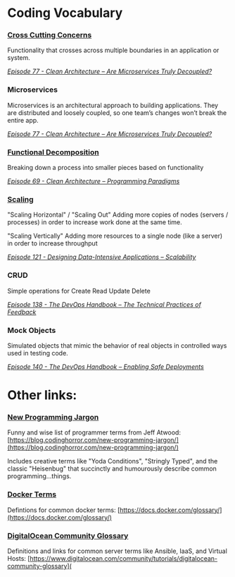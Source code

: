 # Coding Vocabulary



### **[Cross Cutting Concerns](https://stackoverflow.com/questions/23700540/cross-cutting-concern-example)**

Functionality that crosses across multiple boundaries in an application or system.

<u>*[Episode 77 - Clean Architecture – Are Microservices Truly Decoupled?](https://www.codingblocks.net/episode77)*</u>



### **Microservices**

Microservices is an architectural approach to building applications. They are distributed and loosely coupled, so one team’s changes won’t break the entire app.

<u>*[Episode 77 - Clean Architecture – Are Microservices Truly Decoupled?](https://www.codingblocks.net/episode77)*</u>



### **[Functional Decomposition](https://stackoverflow.com/questions/947874/what-is-functional-decomposition)**

Breaking down a process into smaller pieces based on functionality

*<u>[Episode 69 - Clean Architecture – Programming Paradigms](https://www.codingblocks.net/episode69)</u>*



### **[Scaling](https://en.wikipedia.org/wiki/Scalability#Database_scalability)**

"Scaling Horizontal" / "Scaling Out" Adding more copies of nodes (servers / processes) in order to increase work done at the same time.

"Scaling Vertically" Adding more resources to a single node (like a server) in order to increase throughput

<u>*[Episode 121 - Designing Data-Intensive Applications – Scalability](https://www.codingblocks.net/episode121)*</u>



### **CRUD**

Simple operations for Create Read Update Delete

<u>*[Episode 138 - The DevOps Handbook – The Technical Practices of Feedback](https://www.codingblocks.net/episode138)*</u>



### **Mock Objects**

Simulated objects that mimic the behavior of real objects in controlled ways used in testing code.

<u>*[Episode 140 - The DevOps Handbook – Enabling Safe Deployments](https://www.codingblocks.net/episode140)*</u>





# Other links:

### [New Programming Jargon](https://blog.codinghorror.com/new-programming-jargon/)

Funny and wise list of programmer terms from Jeff Atwood: [https://blog.codinghorror.com/new-programming-jargon/](https://blog.codinghorror.com/new-programming-jargon/)

Includes creative terms like "Yoda Conditions", "Stringly Typed", and the classic "Heisenbug" that succinctly and humourously describe common programming...things.

### [Docker Terms](https://docs.docker.com/glossary/)

Defintions for common docker terms: [https://docs.docker.com/glossary/](https://docs.docker.com/glossary/)

### [DigitalOcean Community Glossary](https://www.digitalocean.com/community/tutorials/digitalocean-community-glossary)

Definitions and links for common server terms like Ansible, IaaS, and Virtual Hosts: [https://www.digitalocean.com/community/tutorials/digitalocean-community-glossary](